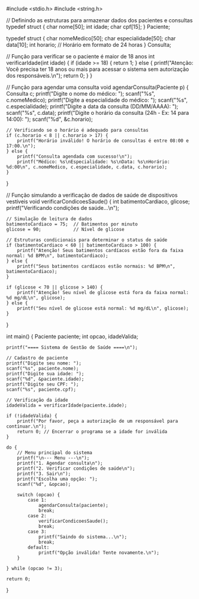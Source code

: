 #include <stdio.h>
#include <string.h>

// Definindo as estruturas para armazenar dados dos pacientes e consultas
typedef struct {
    char nome[50];
    int idade;
    char cpf[15];
} Paciente;

typedef struct {
    char nomeMedico[50];
    char especialidade[50];
    char data[10];
    int horario; // Horário em formato de 24 horas
} Consulta;

// Função para verificar se o paciente é maior de 18 anos
int verificarIdade(int idade) {
    if (idade >= 18) {
        return 1;
    } else {
        printf("Atenção: Você precisa ter 18 anos ou mais para acessar o sistema sem autorização dos responsáveis.\n");
        return 0;
    }
}

// Função para agendar uma consulta
void agendarConsulta(Paciente p) {
    Consulta c;
    printf("Digite o nome do médico: ");
    scanf("%s", c.nomeMedico);
    printf("Digite a especialidade do médico: ");
    scanf("%s", c.especialidade);
    printf("Digite a data da consulta (DD/MM/AAAA): ");
    scanf("%s", c.data);
    printf("Digite o horário da consulta (24h - Ex: 14 para 14:00): ");
    scanf("%d", &c.horario);
    
    // Verificando se o horário é adequado para consultas
    if (c.horario < 8 || c.horario > 17) {
        printf("Horário inválido! O horário de consultas é entre 08:00 e 17:00.\n");
    } else {
        printf("Consulta agendada com sucesso!\n");
        printf("Médico: %s\nEspecialidade: %s\nData: %s\nHorário: %d:00\n", c.nomeMedico, c.especialidade, c.data, c.horario);
    }
}

// Função simulando a verificação de dados de saúde de dispositivos vestíveis
void verificarCondicoesSaude() {
    int batimentoCardiaco, glicose;
    printf("Verificando condições de saúde...\n");

    // Simulação de leitura de dados
    batimentoCardiaco = 75;  // Batimentos por minuto
    glicose = 90;            // Nível de glicose

    // Estruturas condicionais para determinar o status de saúde
    if (batimentoCardiaco < 60 || batimentoCardiaco > 100) {
        printf("Atenção! Seus batimentos cardíacos estão fora da faixa normal: %d BPM\n", batimentoCardiaco);
    } else {
        printf("Seus batimentos cardíacos estão normais: %d BPM\n", batimentoCardiaco);
    }

    if (glicose < 70 || glicose > 140) {
        printf("Atenção! Seu nível de glicose está fora da faixa normal: %d mg/dL\n", glicose);
    } else {
        printf("Seu nível de glicose está normal: %d mg/dL\n", glicose);
    }
}

int main() {
    Paciente paciente;
    int opcao, idadeValida;

    printf("==== Sistema de Gestão de Saúde ====\n");

    // Cadastro de paciente
    printf("Digite seu nome: ");
    scanf("%s", paciente.nome);
    printf("Digite sua idade: ");
    scanf("%d", &paciente.idade);
    printf("Digite seu CPF: ");
    scanf("%s", paciente.cpf);

    // Verificação da idade
    idadeValida = verificarIdade(paciente.idade);

    if (!idadeValida) {
        printf("Por favor, peça a autorização de um responsável para continuar.\n");
        return 0; // Encerrar o programa se a idade for inválida
    }

    do {
        // Menu principal do sistema
        printf("\n--- Menu ---\n");
        printf("1. Agendar consulta\n");
        printf("2. Verificar condições de saúde\n");
        printf("3. Sair\n");
        printf("Escolha uma opção: ");
        scanf("%d", &opcao);

        switch (opcao) {
            case 1:
                agendarConsulta(paciente);
                break;
            case 2:
                verificarCondicoesSaude();
                break;
            case 3:
                printf("Saindo do sistema...\n");
                break;
            default:
                printf("Opção inválida! Tente novamente.\n");
        }

    } while (opcao != 3);

    return 0;
}
